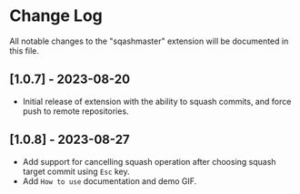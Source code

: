 # Change Log

All notable changes to the "sqashmaster" extension will be documented in this file.

## [1.0.7] - 2023-08-20

- Initial release of extension with the ability to squash commits, and force push to remote repositories.

## [1.0.8] - 2023-08-27

- Add support for cancelling squash operation after choosing squash target commit using `Esc` key.
- Add `How to use` documentation and demo GIF.

